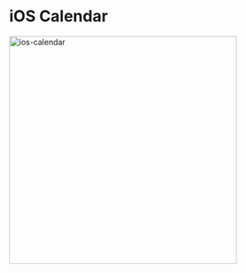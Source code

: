 # iOS Calendar

<img width="411" alt="ios-calendar" src="https://github.com/user-attachments/assets/c9a20c13-4c77-4d93-b41c-04cd2c872680" />
